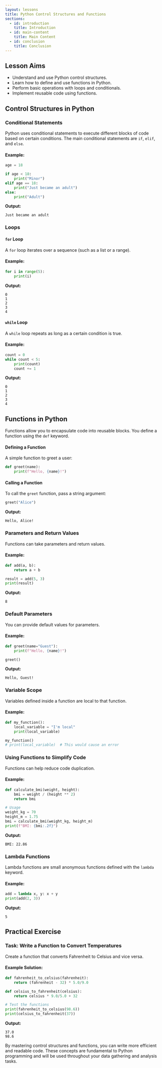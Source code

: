 ```yaml
---
layout: lessons
title: Python Control Structures and Functions
sections:
  - id: introduction
    title: Introduction
  - id: main-content
    title: Main Content
  - id: conclusion
    title: Conclusion
---
```


## Lesson Aims
- Understand and use Python control structures.
- Learn how to define and use functions in Python.
- Perform basic operations with loops and conditionals.
- Implement reusable code using functions.

## Control Structures in Python

### Conditional Statements
Python uses conditional statements to execute different blocks of code based on certain conditions.
The main conditional statements are `if`, `elif`, and `else`.

#### Example:

```python
age = 18

if age < 18:
    print("Minor")
elif age == 18:
    print("Just became an adult")
else:
    print("Adult")
```

**Output:**

```plaintext
Just became an adult
```

### Loops

#### `for` Loop
A `for` loop iterates over a sequence (such as a list or a range).

#### Example:

```python
for i in range(5):
    print(i)
```

**Output:**

```plaintext
0
1
2
3
4
```

#### `while` Loop
A `while` loop repeats as long as a certain condition is true.

#### Example:

```python
count = 0
while count < 5:
    print(count)
    count += 1
```

**Output:**

```plaintext
0
1
2
3
4
```

## Functions in Python
Functions allow you to encapsulate code into reusable blocks.
You define a function using the `def` keyword.

#### Defining a Function
A simple function to greet a user:

```python
def greet(name):
    print(f"Hello, {name}!")
```

#### Calling a Function
To call the `greet` function, pass a string argument:

```python
greet("Alice")
```

**Output:**

```plaintext
Hello, Alice!
```

### Parameters and Return Values
Functions can take parameters and return values.

#### Example:

```python
def add(a, b):
    return a + b

result = add(5, 3)
print(result)
```

**Output:**

```plaintext
8
```

### Default Parameters
You can provide default values for parameters.

#### Example:

```python
def greet(name="Guest"):
    print(f"Hello, {name}!")

greet()
```

**Output:**

```plaintext
Hello, Guest!
```

### Variable Scope
Variables defined inside a function are local to that function.

#### Example:

```python
def my_function():
    local_variable = "I'm local"
    print(local_variable)

my_function()
# print(local_variable)  # This would cause an error
```

### Using Functions to Simplify Code
Functions can help reduce code duplication.

#### Example:

```python
def calculate_bmi(weight, height):
    bmi = weight / (height ** 2)
    return bmi

# Usage
weight_kg = 70
height_m = 1.75
bmi = calculate_bmi(weight_kg, height_m)
print(f"BMI: {bmi:.2f}")
```

**Output:**

```plaintext
BMI: 22.86
```

### Lambda Functions
Lambda functions are small anonymous functions defined with the `lambda` keyword.

#### Example:

```python
add = lambda x, y: x + y
print(add(2, 3))
```

**Output:**

```plaintext
5
```

## Practical Exercise

### Task: Write a Function to Convert Temperatures
Create a function that converts Fahrenheit to Celsius and vice versa.

#### Example Solution:

```python
def fahrenheit_to_celsius(fahrenheit):
    return (fahrenheit - 32) * 5.0/9.0

def celsius_to_fahrenheit(celsius):
    return celsius * 9.0/5.0 + 32

# Test the functions
print(fahrenheit_to_celsius(98.6))
print(celsius_to_fahrenheit(37))
```

**Output:**

```plaintext
37.0
98.6
```

By mastering control structures and functions, you can write more efficient and readable code. These concepts are fundamental to Python programming and will be used throughout your data gathering and analysis tasks.
